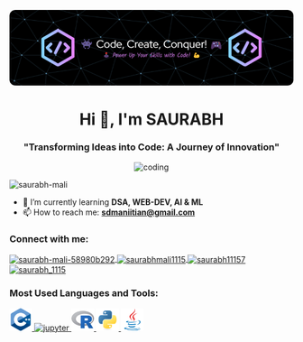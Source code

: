 ![logo](https://github.com/SAURABH11072004/SAURABH11072004/blob/main/github-header-image%20(3).png?raw=true)
<h1 align="center">Hi 👋, I'm SAURABH</h1>
<h3 align="center">"Transforming Ideas into Code: A Journey of Innovation"</h3>

<p align="center">
    <img width="400" src="https://media4.giphy.com/media/RbDKaczqWovIugyJmW/giphy.gif" alt="coding" />
</p>

<p align="left">
    <img src="https://komarev.com/ghpvc/?username=saurabh-mali&label=Profile%20views&color=0e75b6&style=flat" alt="saurabh-mali" />
</p>

- 🌱 I’m currently learning **DSA, WEB-DEV, AI & ML**  
- 📫 How to reach me: **sdmaniitian@gmail.com**

<h3 align="left">Connect with me:</h3>
<p align="left">
    <a href="https://linkedin.com/in/saurabh-mali-58980b292" target="blank">
        <img align="center" src="https://raw.githubusercontent.com/rahuldkjain/github-profile-readme-generator/master/src/images/icons/Social/linked-in-alt.svg" alt="saurabh-mali-58980b292" height="30" width="40" />
    </a>
    <a href="https://kaggle.com/saurabhmali1115" target="blank">
        <img align="center" src="https://raw.githubusercontent.com/rahuldkjain/github-profile-readme-generator/master/src/images/icons/Social/kaggle.svg" alt="saurabhmali1115" height="30" width="40" />
    </a>
    <a href="https://www.codechef.com/users/saurabh11157" target="blank">
        <img align="center" src="https://cdn.jsdelivr.net/npm/simple-icons@3.1.0/icons/codechef.svg" alt="saurabh11157" height="30" width="40" />
    </a>
    <a href="https://www.hackerrank.com/saurabh_1115" target="blank">
        <img align="center" src="https://raw.githubusercontent.com/rahuldkjain/github-profile-readme-generator/master/src/images/icons/Social/hackerrank.svg" alt="saurabh_1115" height="30" width="40" />
    </a>
</p>

<h3 align="left">Most Used Languages and Tools:</h3>
<p align="left">
    <a href="https://www.w3schools.com/cpp/" target="_blank" rel="noreferrer">
        <img src="https://raw.githubusercontent.com/devicons/devicon/master/icons/cplusplus/cplusplus-original.svg" alt="cplusplus" width="40" height="40"/>
    </a>
    <a href="https://jupyter.org/" target="_blank" rel="noreferrer">
        <img src="https://raw.githubusercontent.com/jupyter/design/master/jupyterlogo/svg/jupyterlogo.svg" alt="jupyter" width="40" height="40"/>
    </a>
    <a href="https://www.r-project.org/" target="_blank" rel="noreferrer">
        <img src="https://raw.githubusercontent.com/devicons/devicon/master/icons/r/r-original.svg" alt="r" width="40" height="40"/>
    </a>
    <a href="https://www.python.org/" target="_blank" rel="noreferrer">
        <img src="https://raw.githubusercontent.com/devicons/devicon/master/icons/python/python-original.svg" alt="python" width="40" height="40"/>
    </a>
    <a href="https://www.java.com/" target="_blank" rel="noreferrer">
        <img src="https://raw.githubusercontent.com/devicons/devicon/master/icons/java/java-original.svg" alt="java" width="40" height="40"/>
    </a>
</p>

